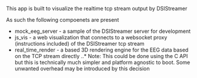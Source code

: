 This app is built to visualize the realtime tcp stream output by DSIStreamer

As such the following compoenets are present
* mock_eeg_server - a sample of the DSIStreamer server for development
* js_vis - a web visualization that connects to a websocket proxy (instructions included) of the DSIStreamer tcp stream
* real_time_render - a <TODO> based 3D rendering engine for the EEG data based on the TCP stream directly
..* Note: This could be done using the C API but this is technically much simpler and platform agnostic to boot. Some unwanted overhead may be introduced by this decision 
